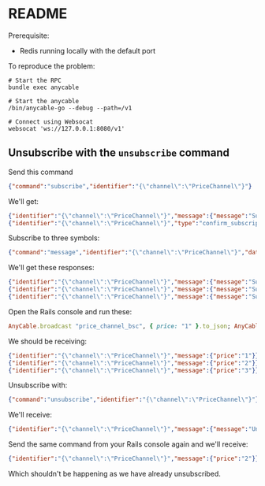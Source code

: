 # README

Prerequisite:
- Redis running locally with the default port

To reproduce the problem:

```
# Start the RPC
bundle exec anycable

# Start the anycable
/bin/anycable-go --debug --path=/v1

# Connect using Websocat
websocat 'ws://127.0.0.1:8080/v1'
```

## Unsubscribe with the `unsubscribe` command

Send this command
```json
{"command":"subscribe","identifier":"{\"channel\":\"PriceChannel\"}"}
```

We'll get:
```json
{"identifier":"{\"channel\":\"PriceChannel\"}","message":{"message":"Subscribed!"}}
{"identifier":"{\"channel\":\"PriceChannel\"}","type":"confirm_subscription"}
```

Subscribe to three symbols:
```json
{"command":"message","identifier":"{\"channel\":\"PriceChannel\"}","data":"{\"symbols\":[\"bsc\",\"eth\",\"base\"],\"action\":\"set_symbols\"}"}
```

We'll get these responses:
```json
{"identifier":"{\"channel\":\"PriceChannel\"}","message":{"message":"Subscribed to price_channel_bsc!"}}
{"identifier":"{\"channel\":\"PriceChannel\"}","message":{"message":"Subscribed to price_channel_eth!"}}
{"identifier":"{\"channel\":\"PriceChannel\"}","message":{"message":"Subscribed to price_channel_base!"}}
```

Open the Rails console and run these:
```ruby
AnyCable.broadcast "price_channel_bsc", { price: "1" }.to_json; AnyCable.broadcast "price_channel_eth", { price: "2" }.to_json; AnyCable.broadcast "price_channel_base", { price: "3" }.to_json
```

We should be receiving:
```json
{"identifier":"{\"channel\":\"PriceChannel\"}","message":{"price":"1"}}
{"identifier":"{\"channel\":\"PriceChannel\"}","message":{"price":"2"}}
{"identifier":"{\"channel\":\"PriceChannel\"}","message":{"price":"3"}}
```

Unsubscribe with:
```json
{"command":"unsubscribe","identifier":"{\"channel\":\"PriceChannel\"}"}
```

We'll receive:
```json
{"identifier":"{\"channel\":\"PriceChannel\"}","message":{"message":"Unsubscribed!"}}
```

Send the same command from your Rails console again and we'll receive:
```json
{"identifier":"{\"channel\":\"PriceChannel\"}","message":{"price":"2"}}
```

Which shouldn't be happening as we have already unsubscribed.
